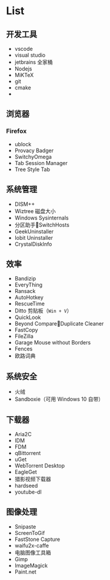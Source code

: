 # List

## 开发工具

* vscode
* visual studio
* jetbrains 全家桶
* Nodejs
* MiKTeX
* git
* cmake
* 
## 浏览器

### Firefox

* ublock
* Provacy Badger
* SwitchyOmega
* Tab Session Manager
* Tree Style Tab

## 系统管理

* DISM++
* Wiztree 磁盘大小
* Windows Sysinternals
* 分区助手SwitchHosts 
* GeekUninstaller
* Iobit Uninstaller 
* CrystalDiskInfo 

## 效率

* Bandizip
* EveryThing
* Ransack
* AutoHotkey
* RescueTime
* Ditto 剪贴板（`Win + V`）
* QuickLook
* Beyond CompareDuplicate Cleaner
* FastCopy
* FileZilla 
* Garage Mouse without Borders
* Fences
* 欧路词典

## 系统安全

* 火绒
* Sandboxie（可用 Windows 10 自带）

## 下载器

* Aria2C
* IDM
* FDM
* qBittorrent
* uGet 
* WebTorrent Desktop
* EagleGet
* 猎影视频下载器
* hardseed 
* youtube-dl

## 图像处理

* Snipaste
* ScreenToGif
* FastStone Capture
* waifu2x-caffe 
* 电脑图像工具箱
* Gimp
* ImageMagick
* Paint.net



